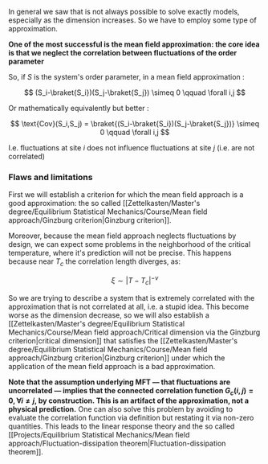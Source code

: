 In general we saw that is not always possible to solve exactly models, especially as the dimension increases.
So we have to employ some type of approximation.

**One of the most successful is the mean field approximation: the core idea is that we neglect the correlation between fluctuations of the order parameter**

So, if $S$ is the system's order parameter, in a mean field approximation :

$$ (S_i-\braket{S_i})(S_j-\braket{S_j}) \simeq 0 \qquad \forall i,j $$

Or mathematically equivalently but  better :

$$ \text{Cov}(S_i,S_j) = \braket{(S_i-\braket{S_i})(S_j-\braket{S_j})} \simeq 0 \qquad \forall i,j $$

I.e. fluctuations at site $i$ does not influence fluctuations at site $j$ (i.e. are not correlated)
### Flaws and limitations

First we will establish a criterion for which the mean field approach is a good approximation: the so called [[Zettelkasten/Master's degree/Equilibrium Statistical Mechanics/Course/Mean field approach/Ginzburg criterion|Ginzburg criterion]].

Moreover, because the mean field approach neglects fluctuations by design, we can expect some problems in the neighborhood of the critical temperature, where it's prediction will not be precise.
This happens because near $T_c$ the correlation length diverges, as:

$$ \xi \sim |T-T_c|^{-\nu} $$

So we are trying to describe a system that is extremely correlated with the approximation that is not correlated at all, i.e. a stupid idea.
This become worse as the dimension decrease, so we will also establish a [[Zettelkasten/Master's degree/Equilibrium Statistical Mechanics/Course/Mean field approach/Critical dimension via the Ginzburg criterion|critical dimension]] that satisfies the [[Zettelkasten/Master's degree/Equilibrium Statistical Mechanics/Course/Mean field approach/Ginzburg criterion|Ginzburg criterion]] under which the application of the mean field approach is a bad approximation. 

**Note that the assumption underlying MFT — that fluctuations are uncorrelated — implies that the connected correlation function $G_c(i,j)=0, \forall i\neq j$, by construction. This is an artifact of the approximation, not a physical prediction.**
One can also solve this problem by avoiding to evaluate the correlation function via definition but restating it via non-zero quantities. This leads to the linear response theory and the so called [[Projects/Equilibrium Statistical Mechanics/Mean field approach/Fluctuation-dissipation theorem|Fluctuation-dissipation theorem]].

